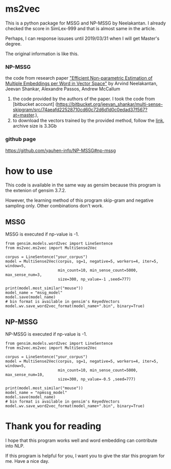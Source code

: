 # ms2vec
This is a python package for MSSG and NP-MSSG by Neelakantan. I already checked the score in SimLex-999 and that is almost same in the article.

Perhaps, I can response issuses until 2019/03/31 when I will get Master's degree.

The original information is like this.
### NP-MSSG
the code from research paper ["Efficient Non-parametric Estimation of Multiple Embeddings per Word in Vector Space"](http://arxiv.org/pdf/1504.06654v1.pdf) by Arvind Neelakantan, Jeevan Shankar, Alexandre Passos, Andrew McCallum


1. the code provided by the authors of the paper. I took the code from [bitbucket account] (https://bitbucket.org/jeevan_shankar/multi-sense-skipgram/src/74aeafd22528710cd60c72d6d1d0c0edad37f567?at=master.),
2. to download the vectors trained by the provided method, follow the [link](http://iesl.cs.umass.edu/downloads/vectors/release.tar.gz), archive size is 3.3Gb 

### github page
https://github.com/yauhen-info/NP-MSSG#np-mssg


# how to use
This code is available in the same way as gensim because this program is the extenion of gensim 3.7.2. 

However, the learning method of this program skip-gram and negative sampling only. Other combinations don't work.

## MSSG
MSSG is executed if np-value is -1.
```angular2html
from gensim.models.word2vec import LineSentence
from ms2vec.ms2vec import MultiSense2Vec

corpus = LineSentence("your_corpus")
model = MultiSense2Vec(corpus, sg=1, negative=5, workers=4, iter=5, window=5,
                       min_count=10, min_sense_count=5000, max_sense_num=3,
                       size=300, np_value=-1 ,seed=777)

print(model.most_similar("mouse"))
model_name = "mssg_model"
model.save(model_name)
# bin format is available in gensim's KeyedVectors
model.wv.save_word2vec_format(model_name+".bin", binary=True)
```

## NP-MSSG
NP-MSSG is executed if np-value is -1.
```angular2html
from gensim.models.word2vec import LineSentence
from ms2vec.ms2vec import MultiSense2Vec

corpus = LineSentence("your_corpus")
model = MultiSense2Vec(corpus, sg=1, negative=5, workers=4, iter=5, window=5,
                       min_count=10, min_sense_count=5000, max_sense_num=10,
                       size=300, np_value=-0.5 ,seed=777)

print(model.most_similar("mouse"))
model_name = "npmssg_model"
model.save(model_name)
# bin format is available in gensim's KeyedVectors
model.wv.save_word2vec_format(model_name+".bin", binary=True)
```


# Thank you for reading
I hope that this program works well and word embedding can contribute into NLP.

If this program is helpful for you, I want you to give the star this program for me.
Have a nice day.